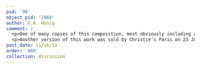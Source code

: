 ```yaml
---
pid: '90'
object_pid: '2964'
author: E.A. Honig
comment: |
  <p>One of many copies of this composition, most obviously including a version in Munich, Ertz #260. There is a drawing by Rottenhammer related to this composition in Prague, which seems much related to his experiences in Venice, especially the work of Tintoretto. Drawing illustrated in Borggrefe et al, p. 174. The Brake/Prague exhibition catalogue llisted ten copies, of varying dimensions, by Rottenhammer's studio and later followers; pp. 124-6. </p>
  <p>Another version of this work was sold by Christie's Paris on 23 June 2010: oil on panel, 33 x 48.</p>
post_date: 11/16/13
order: '089'
collection: discussion
---
```

